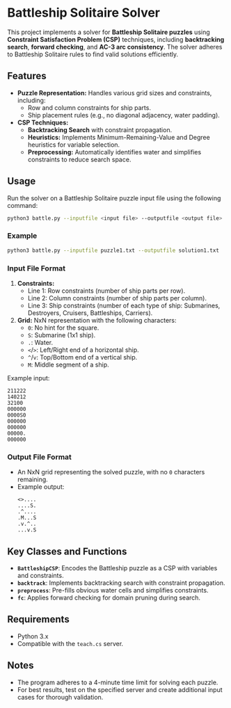 # Battleship Solitaire Solver

This project implements a solver for **Battleship Solitaire puzzles** using **Constraint Satisfaction Problem (CSP)** techniques, including **backtracking search**, **forward checking**, and **AC-3 arc consistency**. The solver adheres to Battleship Solitaire rules to find valid solutions efficiently.

## Features

- **Puzzle Representation:** Handles various grid sizes and constraints, including:
  - Row and column constraints for ship parts.
  - Ship placement rules (e.g., no diagonal adjacency, water padding).
- **CSP Techniques:**
  - **Backtracking Search** with constraint propagation.
  - **Heuristics:** Implements Minimum-Remaining-Value and Degree heuristics for variable selection.
  - **Preprocessing:** Automatically identifies water and simplifies constraints to reduce search space.

## Usage

Run the solver on a Battleship Solitaire puzzle input file using the following command:

```bash
python3 battle.py --inputfile <input file> --outputfile <output file>
```

### Example
```bash
python3 battle.py --inputfile puzzle1.txt --outputfile solution1.txt
```

### Input File Format
1. **Constraints:**
   - Line 1: Row constraints (number of ship parts per row).
   - Line 2: Column constraints (number of ship parts per column).
   - Line 3: Ship constraints (number of each type of ship: Submarines, Destroyers, Cruisers, Battleships, Carriers).
2. **Grid:** NxN representation with the following characters:
   - `0`: No hint for the square.
   - `S`: Submarine (1x1 ship).
   - `.`: Water.
   - `<`/`>`: Left/Right end of a horizontal ship.
   - `^`/`v`: Top/Bottom end of a vertical ship.
   - `M`: Middle segment of a ship.

Example input:
```
211222
140212
32100
000000
0000S0
000000
000000
00000.
000000
```

### Output File Format
- An NxN grid representing the solved puzzle, with no `0` characters remaining.
- Example output:
  ```
  <>....
  ....S.
  .^....
  .M...S
  .v.^..
  ...v.S
  ```

## Key Classes and Functions

- **`BattleshipCSP`**: Encodes the Battleship puzzle as a CSP with variables and constraints.
- **`backtrack`**: Implements backtracking search with constraint propagation.
- **`preprocess`**: Pre-fills obvious water cells and simplifies constraints.
- **`fc`**: Applies forward checking for domain pruning during search.

## Requirements

- Python 3.x
- Compatible with the `teach.cs` server.

## Notes

- The program adheres to a 4-minute time limit for solving each puzzle.
- For best results, test on the specified server and create additional input cases for thorough validation.